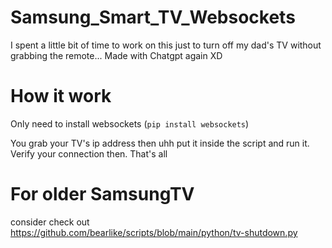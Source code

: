 # Samsung_Smart_TV_Websockets
I spent a little bit of time to work on this just to turn off my dad's TV without grabbing the remote...
Made with Chatgpt again XD
# How it work
Only need to install websockets (`pip install websockets`)

You grab your TV's ip address then uhh put it inside the script and run it. Verify your connection then. That's all
# For older SamsungTV
consider check out https://github.com/bearlike/scripts/blob/main/python/tv-shutdown.py
